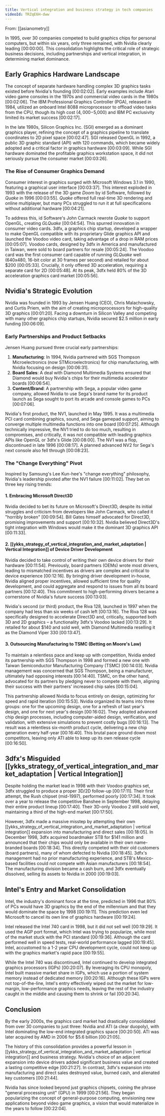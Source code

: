 ```yaml
---
title: Vertical integration and business strategy in tech companies
videoId: TRZqE6H-dww
---
```


From: [[asianometry]] <br/> 

In 1995, over 30 companies competed to build graphics chips for personal computers, but within six years, only three remained, with Nvidia clearly leading <a class="yt-timestamp" data-t="00:00:00">[00:00:00]</a>. This consolidation highlights the critical role of strategic business decisions, including partnerships and vertical integration, in determining market dominance.

## Early Graphics Hardware Landscape

The concept of separate hardware handling complex 3D graphics tasks existed before Nvidia's founding <a class="yt-timestamp" data-t="00:02:02">[00:02:02]</a>. Early examples include Atari video game consoles in the 1970s and commercial video cards in the 1980s <a class="yt-timestamp" data-t="00:02:06">[00:02:06]</a>. The IBM Professional Graphics Controller (PGA), released in 1984, utilized an onboard Intel 8088 microprocessor to offload video tasks from the CPU, though its high cost ($4,000-$5,000) and IBM PC exclusivity limited its market success <a class="yt-timestamp" data-t="00:02:17">[00:02:17]</a>.

In the late 1980s, Silicon Graphics Inc. (SGI) emerged as a dominant graphics player, refining the concept of a graphics pipeline to translate coordinates to 2D pixel space <a class="yt-timestamp" data-t="00:02:47">[00:02:47]</a>. SGI released OpenGL in 1992, a public 3D graphic standard (API) with 120 commands, which became widely adopted and a critical factor in graphics hardware <a class="yt-timestamp" data-t="00:03:09">[00:03:09]</a>. While SGI hardware dominated the profitable graphics workstation space, it did not seriously pursue the consumer market <a class="yt-timestamp" data-t="00:03:26">[00:03:26]</a>.

### The Rise of Consumer Graphics Demand

Consumer interest in graphics surged with Microsoft Windows 3.1 in 1990, featuring a graphical user interface <a class="yt-timestamp" data-t="00:03:37">[00:03:37]</a>. This interest exploded in 1993 with the release of the 3D game *Doom* by id Software, followed by *Quake* in 1996 <a class="yt-timestamp" data-t="00:03:55">[00:03:55]</a>. *Quake* offered full real-time 3D rendering and online multiplayer, but many PCs struggled to run it at full specifications without additional hardware <a class="yt-timestamp" data-t="00:04:21">[00:04:21]</a>.

To address this, id Software's John Carmack rewrote *Quake* to support OpenGL, creating *GLQuake* <a class="yt-timestamp" data-t="00:04:54">[00:04:54]</a>. This spurred innovation in consumer video cards. 3dfx, a graphics chip startup, developed a wrapper to make OpenGL compatible with its proprietary Glide graphics API and launched the Voodoo video card, taking advantage of a drop in RAM prices <a class="yt-timestamp" data-t="00:05:07">[00:05:07]</a>. Voodoo cards, designed by 3dfx in America and manufactured in Taiwan, were sold to board partners for resale <a class="yt-timestamp" data-t="00:05:24">[00:05:24]</a>. The Voodoo card was the first consumer card capable of running *GLQuake* well (640x480, 16-bit color at 30 frames per second) and retailed for about $200 <a class="yt-timestamp" data-t="00:05:33">[00:05:33]</a>. Crucially, it only offered 3D acceleration, requiring a separate card for 2D <a class="yt-timestamp" data-t="00:05:48">[00:05:48]</a>. At its peak, 3dfx held 80% of the 3D acceleration graphics card market <a class="yt-timestamp" data-t="00:05:56">[00:05:56]</a>.

## Nvidia's Strategic Evolution

Nvidia was founded in 1993 by Jensen Huang (CEO), Chris Malachowsky, and Curtis Priem, with the aim of creating microprocessors for high-quality 3D graphics <a class="yt-timestamp" data-t="00:01:20">[00:01:20]</a>. Facing a downturn in Silicon Valley and competing with many other graphics chip startups, Nvidia secured $2.5 million in early funding <a class="yt-timestamp" data-t="00:06:09">[00:06:09]</a>.

### Early Partnerships and Product Setbacks

Jensen Huang pursued three crucial early partnerships:
1.  **Manufacturing**: In 1994, Nvidia partnered with SGS Thompson Microelectronics (now STMicroelectronics) for chip manufacturing, with Nvidia focusing on design <a class="yt-timestamp" data-t="00:06:31">[00:06:31]</a>.
2.  **Board Sales**: A deal with Diamond Multimedia Systems ensured that Diamond would buy Nvidia's chips for their multimedia accelerator boards <a class="yt-timestamp" data-t="00:06:54">[00:06:54]</a>.
3.  **Content/Brand**: A partnership with Sega, a popular video game company, allowed Nvidia to use Sega's brand name for its product launch as Sega sought to port its arcade and console games to PCs <a class="yt-timestamp" data-t="00:07:06">[00:07:06]</a>.

Nvidia's first product, the NV1, launched in May 1995. It was a multimedia PCI card combining graphics, sound, and Sega gamepad support, aiming to converge multiple multimedia functions into one board <a class="yt-timestamp" data-t="00:07:25">[00:07:25]</a>. Although technically impressive, the NV1 tried to do too much, resulting in compromises, and critically, it was not compatible with leading graphics APIs like OpenGL or 3dfx's Glide <a class="yt-timestamp" data-t="00:08:00">[00:08:00]</a>. The NV1 was a flop, discontinued in late 1996 <a class="yt-timestamp" data-t="00:08:17">[00:08:17]</a>. A planned advanced NV2 for Sega's next console also fell through <a class="yt-timestamp" data-t="00:08:23">[00:08:23]</a>.

### The "Change Everything" Pivot

Inspired by Samsung's Lee Kun-hee's "change everything" philosophy, Nvidia's leadership pivoted after the NV1 failure <a class="yt-timestamp" data-t="00:11:02">[00:11:02]</a>. They bet on three key rising trends:

#### 1. Embracing Microsoft Direct3D
Nvidia decided to bet its future on Microsoft's Direct3D, despite its initial struggles and criticism from developers like John Carmack, who called it "horribly broken" <a class="yt-timestamp" data-t="00:09:54">[00:09:54]</a>. Bill Gates himself advocated for Direct3D, promising improvements and support <a class="yt-timestamp" data-t="00:10:32">[00:10:32]</a>. Nvidia believed Direct3D's tight integration with Windows would make it the dominant 3D graphics API <a class="yt-timestamp" data-t="00:11:33">[00:11:33]</a>.

#### 2. [[ykks_strategy_of_vertical_integration_and_market_adaptation | Vertical Integration]] of Device Driver Development
Nvidia decided to take control of writing their own device drivers for their hardware <a class="yt-timestamp" data-t="00:11:54">[00:11:54]</a>. Previously, board partners (OEMs) wrote most drivers, leading to mismatched incentives as drivers are complex and critical to device experience <a class="yt-timestamp" data-t="00:12:16">[00:12:16]</a>. By bringing driver development in-house, Nvidia aligned proper incentives, allowed sufficient time for quality development, and could aggregate and respond to issues from all its board partners <a class="yt-timestamp" data-t="00:12:40">[00:12:40]</a>. This commitment to high-performing drivers became a cornerstone of Nvidia's future success <a class="yt-timestamp" data-t="00:13:03">[00:13:03]</a>.

Nvidia's second (or third) product, the Riva 128, launched in 1997 when the company had less than six weeks of cash left <a class="yt-timestamp" data-t="00:13:16">[00:13:16]</a>. The Riva 128 was specifically designed to accelerate Direct3D and, critically, supported both 3D and 2D graphics – a functionality 3dfx's Voodoo lacked <a class="yt-timestamp" data-t="00:13:29">[00:13:29]</a>. It retailed for about $140 and sold well, with Diamond Multimedia reselling it as the Diamond Viper 330 <a class="yt-timestamp" data-t="00:13:47">[00:13:47]</a>.

#### 3. Outsourcing Manufacturing to TSMC (Betting on Moore's Law)
To maintain a relentless pace and keep up with competition, Nvidia ended its partnership with SGS Thompson in 1998 and formed a new one with Taiwan Semiconductor Manufacturing Company (TSMC) <a class="yt-timestamp" data-t="00:14:03">[00:14:03]</a>. Nvidia management was concerned that SGS Thompson, being a manufacturer, ultimately had opposing interests <a class="yt-timestamp" data-t="00:14:40">[00:14:40]</a>. TSMC, on the other hand, advocated for its partners by pledging never to compete with them, aligning their success with their partners' increased chip sales <a class="yt-timestamp" data-t="00:15:04">[00:15:04]</a>.

This partnership allowed Nvidia to focus entirely on design, optimizing for speed and rapid iteration <a class="yt-timestamp" data-t="00:15:53">[00:15:53]</a>. Nvidia organized its teams into three groups: one for the upcoming design, one for a refresh of last year's design, and one for next year's design <a class="yt-timestamp" data-t="00:16:02">[00:16:02]</a>. They adopted advanced chip design processes, including computer-aided design, verification, and validation, with extensive simulations to prevent costly bugs <a class="yt-timestamp" data-t="00:16:13">[00:16:13]</a>. The result was a relentless six-month product cycle, delivering a new chip generation every half-year <a class="yt-timestamp" data-t="00:16:40">[00:16:40]</a>. This brutal pace ground down most competitors, leaving only ATI able to keep up its own release cycle <a class="yt-timestamp" data-t="00:16:50">[00:16:50]</a>.

## 3dfx's Misguided [[ykks_strategy_of_vertical_integration_and_market_adaptation | Vertical Integration]]

Despite holding the market lead in 1998 with their Voodoo graphics set, 3dfx struggled to produce a proper 3D/2D follow-up <a class="yt-timestamp" data-t="00:17:11">[00:17:11]</a>. Their first attempt, the Rush chipset (mid-1997), performed poorly <a class="yt-timestamp" data-t="00:17:34">[00:17:34]</a>. It took over a year to release the competitive Banshee in September 1998, delaying their entire product lineup <a class="yt-timestamp" data-t="00:17:40">[00:17:40]</a>. Their 3D-only Voodoo 2 still sold well, maintaining a third of the high-end market <a class="yt-timestamp" data-t="00:17:50">[00:17:50]</a>.

However, 3dfx made a massive misstep by attempting their own [[ykks_strategy_of_vertical_integration_and_market_adaptation | vertical integration]] expansion into manufacturing and direct sales <a class="yt-timestamp" data-t="00:18:05">[00:18:05]</a>. In December 1998, 3dfx acquired boardmaker STB for $141 million and announced that their chips would only be available in their own name-branded boards <a class="yt-timestamp" data-t="00:18:34">[00:18:34]</a>. This directly competed with their old customers (board partners), many of whom defected to Nvidia <a class="yt-timestamp" data-t="00:18:45">[00:18:45]</a>. 3dfx's management had no prior manufacturing experience, and STB's Mexico-based facilities could not compete with Asian manufacturers <a class="yt-timestamp" data-t="00:18:54">[00:18:54]</a>. The manufacturing division became a cash burn, and 3dfx eventually dissolved, selling its assets to Nvidia in 2000 <a class="yt-timestamp" data-t="00:19:03">[00:19:03]</a>.

## Intel's Entry and Market Consolidation

Intel, the industry's dominant force at the time, predicted in 1996 that 80% of PCs would have 3D graphics by the end of the millennium and that they would dominate the space by 1998 <a class="yt-timestamp" data-t="00:19:11">[00:19:11]</a>. This prediction even led Microsoft to cancel its own line of graphics hardware <a class="yt-timestamp" data-t="00:19:24">[00:19:24]</a>.

Intel released the Intel 740 card in 1998, but it did not sell well <a class="yt-timestamp" data-t="00:19:29">[00:19:29]</a>. It used the AGP port format, which Intel was trying to popularize, while most of the market stuck with the PCI standard <a class="yt-timestamp" data-t="00:19:36">[00:19:36]</a>. Although the card performed well in speed tests, real-world performance lagged <a class="yt-timestamp" data-t="00:19:45">[00:19:45]</a>. Intel, accustomed to a 1-2 year CPU development cycle, could not keep up with the graphics market's rapid pace <a class="yt-timestamp" data-t="00:19:55">[00:19:55]</a>.

While the Intel 740 was discontinued, Intel continued to develop integrated graphics processors (IGPs) <a class="yt-timestamp" data-t="00:20:07">[00:20:07]</a>. By leveraging its CPU monopoly, Intel built massive market share in IGPs, which use a portion of system memory instead of dedicated memory <a class="yt-timestamp" data-t="00:20:16">[00:20:16]</a>. Although these IGPs were not top-of-the-line, Intel's entry effectively wiped out the market for low-margin, low-performance graphics needs, leaving the rest of the industry caught in the middle and causing them to shrink or fail <a class="yt-timestamp" data-t="00:20:34">[00:20:34]</a>.

## Conclusion

By the early 2000s, the graphics card market had drastically consolidated from over 30 companies to just three: Nvidia and ATI (a clear duopoly), with Intel dominating the low-end integrated graphics space <a class="yt-timestamp" data-t="00:20:50">[00:20:50]</a>. ATI was later acquired by AMD in 2006 for $5.6 billion <a class="yt-timestamp" data-t="00:21:05">[00:21:05]</a>.

The history of this consolidation provides a powerful lesson in [[ykks_strategy_of_vertical_integration_and_market_adaptation | vertical integration]] and business strategy. Nvidia's choice of an adjacent expansion into device drivers added significant business value and created a lasting competitive edge <a class="yt-timestamp" data-t="00:21:27">[00:21:27]</a>. In contrast, 3dfx's expansion into manufacturing and direct sales destroyed value, burned cash, and alienated key customers <a class="yt-timestamp" data-t="00:21:44">[00:21:44]</a>.

Nvidia has since looked beyond just graphics chipsets, coining the phrase "general processing unit" (GPU) in 1999 <a class="yt-timestamp" data-t="00:21:56">[00:21:56]</a>. They began popularizing the concept of general-purpose computing, envisioning new applications beyond video game graphics, a vision that would materialize in the years to follow <a class="yt-timestamp" data-t="00:22:04">[00:22:04]</a>.